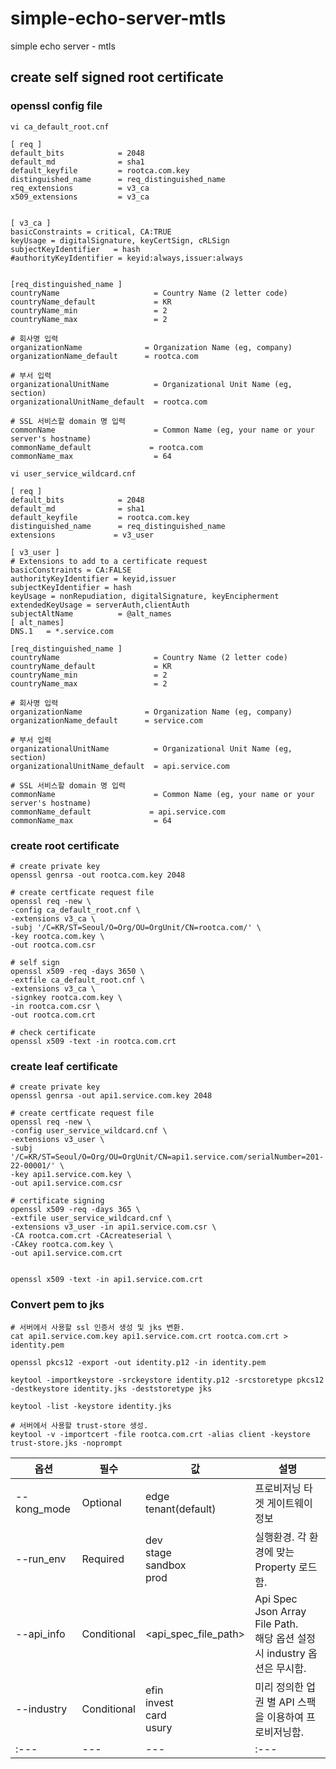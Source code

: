 # simple-echo-server-mtls
simple echo server - mtls

## create self signed root certificate

### openssl config file
```
vi ca_default_root.cnf

[ req ]
default_bits            = 2048
default_md              = sha1
default_keyfile         = rootca.com.key
distinguished_name      = req_distinguished_name
req_extensions          = v3_ca
x509_extensions         = v3_ca


[ v3_ca ]
basicConstraints = critical, CA:TRUE
keyUsage = digitalSignature, keyCertSign, cRLSign
subjectKeyIdentifier   = hash
#authorityKeyIdentifier = keyid:always,issuer:always


[req_distinguished_name ]
countryName                     = Country Name (2 letter code)
countryName_default             = KR
countryName_min                 = 2
countryName_max                 = 2

# 회사명 입력
organizationName              = Organization Name (eg, company)
organizationName_default      = rootca.com
 
# 부서 입력
organizationalUnitName          = Organizational Unit Name (eg, section)
organizationalUnitName_default  = rootca.com
 
# SSL 서비스할 domain 명 입력
commonName                      = Common Name (eg, your name or your server's hostname)
commonName_default             = rootca.com
commonName_max                  = 64 
```


```
vi user_service_wildcard.cnf

[ req ]
default_bits            = 2048
default_md              = sha1
default_keyfile         = rootca.com.key
distinguished_name      = req_distinguished_name
extensions             = v3_user

[ v3_user ]
# Extensions to add to a certificate request
basicConstraints = CA:FALSE
authorityKeyIdentifier = keyid,issuer
subjectKeyIdentifier = hash
keyUsage = nonRepudiation, digitalSignature, keyEncipherment
extendedKeyUsage = serverAuth,clientAuth
subjectAltName          = @alt_names
[ alt_names]
DNS.1   = *.service.com

[req_distinguished_name ]
countryName                     = Country Name (2 letter code)
countryName_default             = KR
countryName_min                 = 2
countryName_max                 = 2

# 회사명 입력
organizationName              = Organization Name (eg, company)
organizationName_default      = service.com

# 부서 입력
organizationalUnitName          = Organizational Unit Name (eg, section)
organizationalUnitName_default  = api.service.com

# SSL 서비스할 domain 명 입력
commonName                      = Common Name (eg, your name or your server's hostname)
commonName_default             = api.service.com
commonName_max                  = 64
```


### create root certificate
```
# create private key
openssl genrsa -out rootca.com.key 2048

# create certficate request file
openssl req -new \
-config ca_default_root.cnf \
-extensions v3_ca \
-subj '/C=KR/ST=Seoul/O=Org/OU=OrgUnit/CN=rootca.com/' \
-key rootca.com.key \
-out rootca.com.csr

# self sign
openssl x509 -req -days 3650 \
-extfile ca_default_root.cnf \
-extensions v3_ca \
-signkey rootca.com.key \
-in rootca.com.csr \
-out rootca.com.crt

# check certificate
openssl x509 -text -in rootca.com.crt
```

### create leaf certificate
```
# create private key
openssl genrsa -out api1.service.com.key 2048

# create certficate request file
openssl req -new \
-config user_service_wildcard.cnf \
-extensions v3_user \
-subj '/C=KR/ST=Seoul/O=Org/OU=OrgUnit/CN=api1.service.com/serialNumber=201-22-00001/' \
-key api1.service.com.key \
-out api1.service.com.csr

# certificate signing
openssl x509 -req -days 365 \
-extfile user_service_wildcard.cnf \
-extensions v3_user -in api1.service.com.csr \
-CA rootca.com.crt -CAcreateserial \
-CAkey rootca.com.key \
-out api1.service.com.crt


openssl x509 -text -in api1.service.com.crt
```


### Convert pem to jks
```
# 서버에서 사용할 ssl 인증서 생성 및 jks 변환.
cat api1.service.com.key api1.service.com.crt rootca.com.crt > identity.pem

openssl pkcs12 -export -out identity.p12 -in identity.pem

keytool -importkeystore -srckeystore identity.p12 -srcstoretype pkcs12 -destkeystore identity.jks -deststoretype jks

keytool -list -keystore identity.jks

# 서버에서 사용할 trust-store 생성.
keytool -v -importcert -file rootca.com.crt -alias client -keystore trust-store.jks -noprompt
```
| 옵션 | 필수 | 값 | 설명 |
|---|---|---|---|
|--kong_mode | Optional | edge<br/>tenant(default) | 프로비저닝 타겟 게이트웨이 정보 |
|--run_env | Required | dev<br/>stage<br/>sandbox<br/>prod | 실행환경. 각 환경에 맞는 Property 로드함. |
|--api_info | Conditional | <api_spec_file_path> | Api Spec Json Array File Path.<br/>해당 옵션 설정 시 industry 옵션은 무시함. |
|--industry | Conditional | efin<br/>invest<br/>card<br/>usury | 미리 정의한 업권 별 API 스팩을 이용하여 프로비저닝함. |
|:---|---|---|:---|
